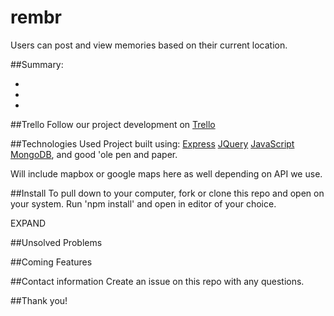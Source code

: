 # rembr
Users can post and view memories based on their current location.

##Summary:

*
*
*


##Trello
Follow our project development on [Trello](https://trello.com/b/nT3OJqwE)


##Technologies Used
Project built using: [Express](http://expressjs.com/en/index.html) [JQuery](https://jquery.com/) [JavaScript](https://www.javascript.com/) [MongoDB](https://www.mongodb.com/), and good 'ole pen and paper.

Will include mapbox or google maps here as well depending on API we use.

##Install
To pull down to your computer, fork or clone this repo and open on your system. Run 'npm install' and open in editor of your choice.

EXPAND

##Unsolved Problems

##Coming Features

##Contact information
Create an issue on this repo with any questions.

##Thank you!
